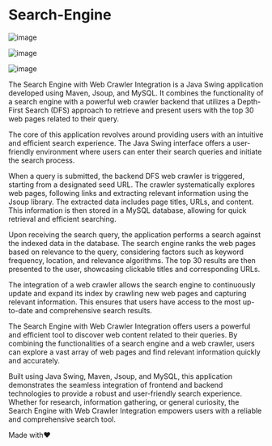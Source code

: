 # Search-Engine

![image](https://github.com/kd1120/search-engine/assets/121998675/95598e85-b78c-4789-a440-37297d756520)




![image](https://github.com/kd1120/search-engine/assets/121998675/7d8b5a36-2180-4c22-abb2-5d643c5f96a2)




![image](https://github.com/kd1120/search-engine/assets/121998675/52a6af5e-fc73-499c-b973-10ff475411cb)


The Search Engine with Web Crawler Integration is a Java Swing application developed using Maven, Jsoup, and MySQL. It combines the functionality of a search engine with a powerful web crawler backend that utilizes a Depth-First Search (DFS) approach to retrieve and present users with the top 30 web pages related to their query.

The core of this application revolves around providing users with an intuitive and efficient search experience. The Java Swing interface offers a user-friendly environment where users can enter their search queries and initiate the search process. 

When a query is submitted, the backend DFS web crawler is triggered, starting from a designated seed URL. The crawler systematically explores web pages, following links and extracting relevant information using the Jsoup library. The extracted data includes page titles, URLs, and content. This information is then stored in a MySQL database, allowing for quick retrieval and efficient searching.

Upon receiving the search query, the application performs a search against the indexed data in the database. The search engine ranks the web pages based on relevance to the query, considering factors such as keyword frequency, location, and relevance algorithms. The top 30 results are then presented to the user, showcasing clickable titles and corresponding URLs.

The integration of a web crawler allows the search engine to continuously update and expand its index by crawling new web pages and capturing relevant information. This ensures that users have access to the most up-to-date and comprehensive search results.

The Search Engine with Web Crawler Integration offers users a powerful and efficient tool to discover web content related to their queries. By combining the functionalities of a search engine and a web crawler, users can explore a vast array of web pages and find relevant information quickly and accurately.

Built using Java Swing, Maven, Jsoup, and MySQL, this application demonstrates the seamless integration of frontend and backend technologies to provide a robust and user-friendly search experience. Whether for research, information gathering, or general curiosity, the Search Engine with Web Crawler Integration empowers users with a reliable and comprehensive search tool.



Made with❤️ 
